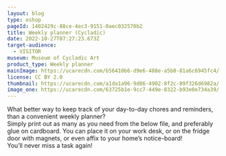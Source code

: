 ```yaml
---
layout: blog
type: eshop
pageId: 1402429c-88ce-4ec3-9151-0aec032570b2
title: Weekly planner (Cycladic)
date: 2022-10-27T07:27:23.673Z
target-audience:
  - VISITOR
museum: Museum of Cycladic Art
product_type: Weekly planner
mainImage: https://ucarecdn.com/b56410b6-d9e6-488e-a5b0-81a6c6945fc4/
license: CC BY 2.0
thumbnail: https://ucarecdn.com/a1da1a96-9d86-4902-8f2c-89f326d6982a/
image_one: https://ucarecdn.com/63725b1e-9cc7-449e-8322-b93e0e734a39/
---
```

What better way to keep track of your day-to-day chores and reminders, than a convenient weekly planner? <br/>
Simply print out as many as you need from the below file, and preferably glue on cardboard. You can place it on your work desk, or on the fridge door with magnets, or even affix to your home’s notice-board! <br/>
You’ll never miss a task again!

